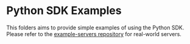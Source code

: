 # Python SDK Examples

This folders aims to provide simple examples of using the Python SDK. Please refer to the
[example-servers repository](https://github.com/modelcontextprotocol/example-servers)
for real-world servers.
